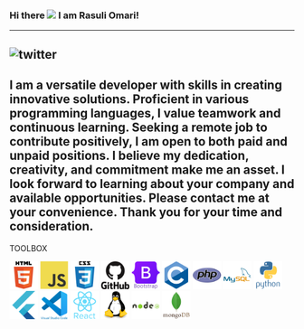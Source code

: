 ### Hi there <img src="https://github.com/TheDudeThatCode/TheDudeThatCode/blob/master/Assets/Hi.gif" width="30px"> I am Rasuli Omari!
-----
![twitter](https://img.shields.io/twitter/follow/OfficialRasoul?style=social)
-----
I am a versatile developer with skills in creating innovative solutions. Proficient in various programming languages, I value teamwork and continuous learning. Seeking a remote job to contribute positively, I am open to both paid and unpaid positions. I believe my dedication, creativity, and commitment make me an asset. I look forward to learning about your company and available opportunities. Please contact me at your convenience. Thank you for your time and consideration.
------
TOOLBOX

<img src="https://github.com/devicons/devicon/blob/master/icons/html5/html5-original-wordmark.svg" width="50" height="50" /> <img src="https://github.com/devicons/devicon/blob/master/icons/javascript/javascript-original.svg" width="50" heiht="50" /> <img src="https://github.com/devicons/devicon/blob/master/icons/css3/css3-original-wordmark.svg" width="50" height="50" /> <img src="https://github.com/devicons/devicon/blob/master/icons/github/github-original-wordmark.svg" width="50" height="50" /> <img src="https://github.com/devicons/devicon/blob/master/icons/bootstrap/bootstrap-original-wordmark.svg" width="50" height="50" /> <img src="https://github.com/devicons/devicon/blob/master/icons/c/c-original.svg" width="50" height="50" /> <img src="https://github.com/devicons/devicon/blob/master/icons/php/php-original.svg" width="50" height="50" /> <img src="https://github.com/devicons/devicon/blob/master/icons/mysql/mysql-original-wordmark.svg" width="50" height="50" /> <img src="https://github.com/devicons/devicon/blob/master/icons/python/python-original-wordmark.svg" width="50" height="50" /> <img src="https://github.com/devicons/devicon/blob/master/icons/flutter/flutter-original.svg" width="50" height="50" /> <img src="https://github.com/devicons/devicon/blob/master/icons/vscode/vscode-original-wordmark.svg" width="50" height="50" /> <img src="https://github.com/devicons/devicon/blob/master/icons/react/react-original-wordmark.svg" width="50" height="50" /> <img src="https://github.com/devicons/devicon/blob/master/icons/linux/linux-original.svg" width="50" height="50" /> <img src="https://github.com/devicons/devicon/blob/master/icons/nodejs/nodejs-original-wordmark.svg" width="50" height="50" />
<img src="https://github.com/devicons/devicon/blob/master/icons/mongodb/mongodb-original-wordmark.svg" width="50" height="50" />



<!--
**rasuliomari/rasuliomari** is a ✨ _special_ ✨ repository because its `README.md` (this file) appears on your GitHub profile.

Here are some ideas to get you started:

- 🔭 I’m currently working on ...
- 🌱 I’m currently learning ...
- 👯 I’m looking to collaborate on ...
- 🤔 I’m looking for help with ...
- 💬 Ask me about ...
- 📫 How to reach me: ...
- 😄 Pronouns: ...
- ⚡ Fun fact: ...
-->
